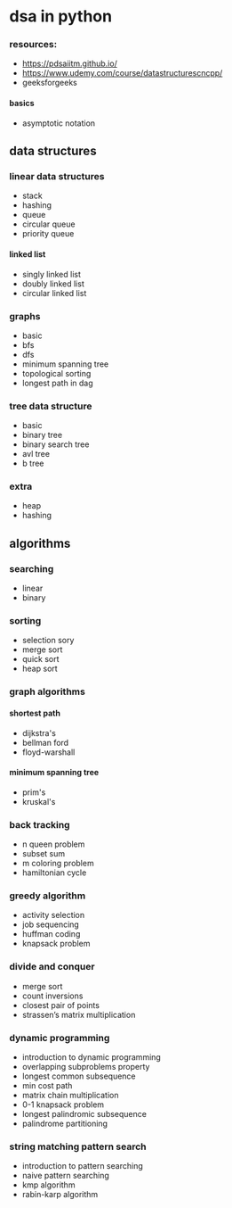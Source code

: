 # dsa in python

### resources:
- https://pdsaiitm.github.io/
- https://www.udemy.com/course/datastructurescncpp/
- geeksforgeeks

#### basics
- asymptotic notation 

## data structures

### linear data structures 
- stack
- hashing
- queue
- circular queue
- priority queue
 
 #### linked list
- singly linked list
- doubly linked list
- circular linked list

### graphs
- basic
- bfs
- dfs
- minimum spanning tree
- topological sorting
- longest path in dag

### tree data structure
- basic
- binary tree
- binary search tree
- avl tree
- b tree

### extra
- heap
- hashing

## algorithms
 
 ### searching 
 - linear
 - binary
 
 ### sorting 
 - selection sory
 - merge sort
 - quick sort
 - heap sort
 
### graph algorithms
 
#### shortest path
- dijkstra's
- bellman ford
- floyd-warshall

#### minimum spanning tree
- prim's
- kruskal's

### back tracking 
- n queen problem
- subset sum
- m coloring problem
- hamiltonian cycle

### greedy algorithm
- activity selection
- job sequencing
- huffman coding 
- knapsack problem

### divide and conquer
- merge sort
- count inversions
- closest pair of points
- strassen’s matrix multiplication

### dynamic programming
- introduction to dynamic programming
- overlapping subproblems property
- longest common subsequence
- min cost path
- matrix chain multiplication
- 0-1 knapsack problem
- longest palindromic subsequence
- palindrome partitioning

### string matching pattern search
- introduction to pattern searching
- naive pattern searching
- kmp algorithm
- rabin-karp algorithm
